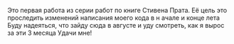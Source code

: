 Это первая работа из серии работ по книге Стивена Прата.
Её цель это проследить изменений написания моего кода в н
ачале и конце лета Буду надеяться, что зайду сюда в августе и 
уду смотреть, как я вырос за эти 3 месяца Удачи мне!
